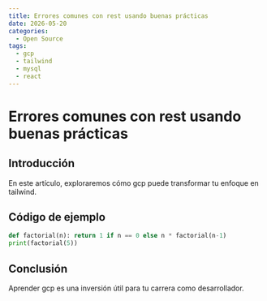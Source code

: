 ```yaml
---
title: Errores comunes con rest usando buenas prácticas
date: 2026-05-20
categories:
  - Open Source
tags:
  - gcp
  - tailwind
  - mysql
  - react
---
```


# Errores comunes con rest usando buenas prácticas

## Introducción

En este artículo, exploraremos cómo gcp puede transformar tu enfoque en tailwind.

## Código de ejemplo

```python
def factorial(n): return 1 if n == 0 else n * factorial(n-1)
print(factorial(5))
```

## Conclusión

Aprender gcp es una inversión útil para tu carrera como desarrollador.